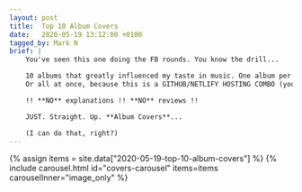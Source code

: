 ```yaml
---
layout: post
title:  Top 10 Album Covers
date:   2020-05-19 13:12:00 +0100
tagged_by: Mark N
brief: |
    You've seen this one doing the FB rounds. You know the drill...

    10 albums that greatly influenced my taste in music. One album per day for ten consecutive days.
    Or all at once, because this is a GITHUB/NETLIFY HOSTING COMBO (you don't own us Zuckerberg).

    !! **NO** explanations !! **NO** reviews !!

    JUST. Straight. Up. **Album Covers**...

    (I can do that, right?)
---
```

{% assign items = site.data["2020-05-19-top-10-album-covers"] %}
{% include carousel.html id="covers-carousel" items=items carouselInner="image_only" %}
